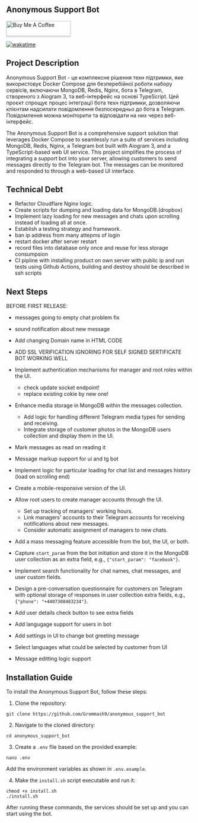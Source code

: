 ## Anonymous Support Bot

<a href="https://www.buymeacoffee.com/andreevich0" target="_blank"><img src="https://www.buymeacoffee.com/assets/img/custom_images/orange_img.png" alt="Buy Me A Coffee" style="height: 41px !important;width: 174px !important;box-shadow: 0px 3px 2px 0px rgba(190, 190, 190, 0.5) !important;-webkit-box-shadow: 0px 3px 2px 0px rgba(190, 190, 190, 0.5) !important;" ></a>

<a href="https://wakatime.com/badge/github/Grommash9/anonymous_support_bot"><img src="https://wakatime.com/badge/github/Grommash9/anonymous_support_bot.svg" alt="wakatime"></a>

## Project Description

Anonymous Support Bot - це комплексне рішення техн підтримки, яке використовує Docker Compose для безперебійної роботи набору сервісів, включаючи MongoDB, Redis, Nginx, бота в Telegram, створеного з Aiogram 3, та веб-інтерфейс на основі TypeScript. Цей проєкт спрощує процес інтеграції бота техн підтримки, дозволяючи клієнтам надсилати повідомлення безпосередньо до бота в Telegram. Повідомлення можна моніторити та відповідати на них через веб-інтерфейс.

The Anonymous Support Bot is a comprehensive support solution that leverages Docker Compose to seamlessly run a suite of services including MongoDB, Redis, Nginx, a Telegram bot built with Aiogram 3, and a TypeScript-based web UI service. This project simplifies the process of integrating a support bot into your server, allowing customers to send messages directly to the Telegram bot. The messages can be monitored and responded to through a web-based UI interface.


## Technical Debt

- Refactor Cloudflare Nginx logic.
- Create scripts for dumping and loading data for MongoDB.(dropbox)
- Implement lazy loading for new messages and chats upon scrolling instead of loading all at once.
- Establish a testing strategy and framework.
- ban ip address from many attepms of login
- restart docker after server restart
- record files into database only once and reuse for less storage consumpsion
- CI pipline with installing product on own server with public ip and run tests using Github Actions, building and destroy should be described in ssh scripts
## Next Steps

BEFORE FIRST RELEASE:
- messages going to empty chat problem fix
- sound notification about new message
- Add changing Domain name in HTML CODE
- ADD SSL VERIFICATION IGNORING FOR SELF SIGNED SERTIFICATE BOT WORKING WELL
- Implement authentication mechanisms for manager and root roles within the UI.
  - check update socket endpoint!
  - replace existing cokie by new one!
- Enhance media storage in MongoDB within the messages collection.
  - Add logic for handling different Telegram media types for sending and receiving.
  - Integrate storage of customer photos in the MongoDB users collection and display them in the UI.
- Mark messages as read on reading it
- Message markup support for ui and tg bot


- Implement logic for particular loading for chat list and messages history (load on scrolling end)
- Create a mobile-responsive version of the UI.
- Allow root users to create manager accounts through the UI.
  - Set up tracking of managers' working hours.
  - Link managers' accounts to their Telegram accounts for receiving notifications about new messages.
  - Consider automatic assignment of managers to new chats.
- Add a mass messaging feature accessible from the bot, the UI, or both.
- Capture `start_param` from the bot initiation and store it in the MongoDB user collection as an extra field, e.g., `{"start_param": "facebook"}`.
- Implement search functionality for chat names, chat messages, and user custom fields.
- Design a pre-conversation questionnaire for customers on Telegram with optional storage of responses in user collection extra fields, e.g., `{"phone": "+4407308483234"}`.
- Add user details check button to see extra fields
- Add langugage support for users in bot
- Add settings in UI to change bot greeting message
- Select languages what could be selected by customer from UI
- Message editting logic support


## Installation Guide
To install the Anonymous Support Bot, follow these steps:
1. Clone the repository:
```
git clone https://github.com/Grommash9/anonymous_support_bot
```
2. Navigate to the cloned directory:
```
cd anonymous_support_bot
```
3. Create a `.env` file based on the provided example:
```
nano .env
```
Add the environment variables as shown in `.env.example`.

4. Make the `install.sh` script executable and run it:
```
chmod +x install.sh
./install.sh
```

After running these commands, the services should be set up and you can start using the bot.

